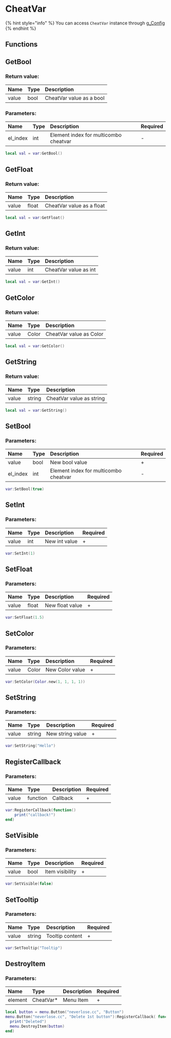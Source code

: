 # CheatVar

{% hint style="info" %}
You can access `CheatVar` instance through [g\_Config](../classes/Config.md)
{% endhint %}

## Functions

## GetBool

### Return value:

| Name | Type | Description |
| :--- | :--- | :--- |
| value | bool | CheatVar value as a bool |

### Parameters:

| Name | Type | Description | Required |
| :--- | :--- | :--- | :--- |
| el\_index | int | Element index for multicombo cheatvar | - |

```lua
local val = var:GetBool()
```

## GetFloat

### Return value:

| Name | Type | Description |
| :--- | :--- | :--- |
| value | float | CheatVar value as a float |

```lua
local val = var:GetFloat()
```

## GetInt

### Return value:

| Name | Type | Description |
| :--- | :--- | :--- |
| value | int | CheatVar value as int |

```lua
local val = var:GetInt()
```

## GetColor

### Return value:

| Name | Type | Description |
| :--- | :--- | :--- |
| value | Color | CheatVar value as Color |

```lua
local val = var:GetColor()
```

## GetString

### Return value:

| Name | Type | Description |
| :--- | :--- | :--- |
| value | string | CheatVar value as string |

```lua
local val = var:GetString()
```

## SetBool

### Parameters:

| Name | Type | Description | Required |
| :--- | :--- | :--- | :--- |
| value | bool | New bool value | + |
| el\_index | int | Element index for multicombo cheatvar | - |

```lua
var:SetBool(true)
```

## SetInt

### Parameters:

| Name | Type | Description | Required |
| :--- | :--- | :--- | :--- |
| value | int | New int value | + |

```lua
var:SetInt(1)
```

## SetFloat

### Parameters:

| Name | Type | Description | Required |
| :--- | :--- | :--- | :--- |
| value | float | New float value | + |

```lua
var:SetFloat(1.5)
```

## SetColor

### Parameters:

| Name | Type | Description | Required |
| :--- | :--- | :--- | :--- |
| value | Color | New Color value | + |

```lua
var:SetColor(Color.new(1, 1, 1, 1))
```

## SetString

### Parameters:

| Name | Type | Description | Required |
| :--- | :--- | :--- | :--- |
| value | string | New string value | + |

```lua
var:SetString("Hello")
```

## RegisterCallback

### Parameters:

| Name | Type | Description | Required |
| :--- | :--- | :--- | :--- |
| value | function | Callback | + |

```lua
var:RegisterCallback(function()
	print("callback!")
end)
```

## SetVisible

### Parameters:

| Name | Type | Description | Required |
| :--- | :--- | :--- | :--- |
| value | bool | Item visibility | + |

```lua
var:SetVisible(false)
```

## SetTooltip

### Parameters:

| Name | Type | Description | Required |
| :--- | :--- | :--- | :--- |
| value | string | Tooltip content | + |

```lua
var:SetTooltip("Tooltip")
```

## DestroyItem

### Parameters:

| Name | Type | Description | Required |
| :--- | :--- | :--- | :--- |
| element | CheatVar* | Menu Item | + |

```lua
local button = menu.Button("neverlose.cc", "Button")
menu.Button("neverlose.cc", "Delete 1st button"):RegisterCallback( function()
  print("Deleted")
  menu.DestroyItem(button)
end)
```
